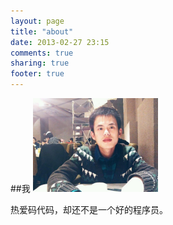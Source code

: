 ```yaml
---
layout: page
title: "about"
date: 2013-02-27 23:15
comments: true
sharing: true
footer: true
---
```

##我
<img src="/assets/images/profile.jpg" alt="头像" width="200">

热爱码代码，却还不是一个好的程序员。
